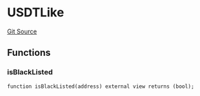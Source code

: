 # USDTLike
[Git Source](https://github.com/dustinstacy/boncurs/blob/52a092a7ad60aeeee3132e910b32ca470eb8882d/lib/forge-std/test/StdCheats.t.sol)


## Functions
### isBlackListed


```solidity
function isBlackListed(address) external view returns (bool);
```

